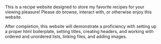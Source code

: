 This is a recipe website designed to store my favorite recipes for your viewing pleasure! Please do browse, interact with, or otherwise enjoy this website. 

After completion, this website will demonstrate a proficiency with setting up a proper html boilerplate, setting titles, creating headers, and working with ordered and unordered lists, linking files, and adding images.